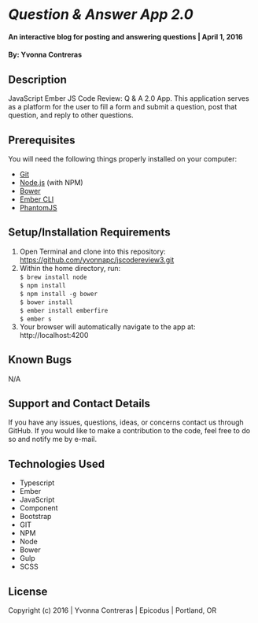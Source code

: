 # _Question & Answer App 2.0_

#### An interactive blog for posting and answering questions  | April 1, 2016

#### By: Yvonna Contreras

## Description

JavaScript Ember JS Code Review: Q & A 2.0 App. This application serves as a platform for the user to fill a form and submit a question, post that question, and reply to other questions.

## Prerequisites

You will need the following things properly installed on your computer:
* [Git](http://git-scm.com/)
* [Node.js](http://nodejs.org/) (with NPM)
* [Bower](http://bower.io/)
* [Ember CLI](http://www.ember-cli.com/)
* [PhantomJS](http://phantomjs.org/)

## Setup/Installation Requirements

1. Open Terminal and clone into this repository: https://github.com/yvonnapc/jscodereview3.git
2. Within the home directory, run:<br>
       ```$ brew install node ```<br>
       ```$ npm install ```<br>
       ```$ npm install -g bower ```<br>
       ```$ bower install ```<br>
       ```$ ember install emberfire ```<br>
       ```$ ember s ```<br>
3. Your browser will automatically navigate to the app at: http://localhost:4200

## Known Bugs

N/A

## Support and Contact Details

If you have any issues, questions, ideas, or concerns contact us through GitHub. If you would like to make a contribution to the code, feel free to do so and notify me by e-mail.

## Technologies Used

* Typescript
* Ember
* JavaScript
* Component
* Bootstrap
* GIT
* NPM
* Node
* Bower
* Gulp
* SCSS

## License

Copyright (c) 2016  |  Yvonna Contreras  |  Epicodus  |  Portland, OR
